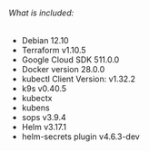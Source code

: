 ###### What is included:

* Debian 12.10
* Terraform v1.10.5
* Google Cloud SDK 511.0.0
* Docker version 28.0.0
* kubectl Client Version: v1.32.2
* k9s v0.40.5
* kubectx
* kubens
* sops v3.9.4
* Helm v3.17.1
* helm-secrets plugin v4.6.3-dev
